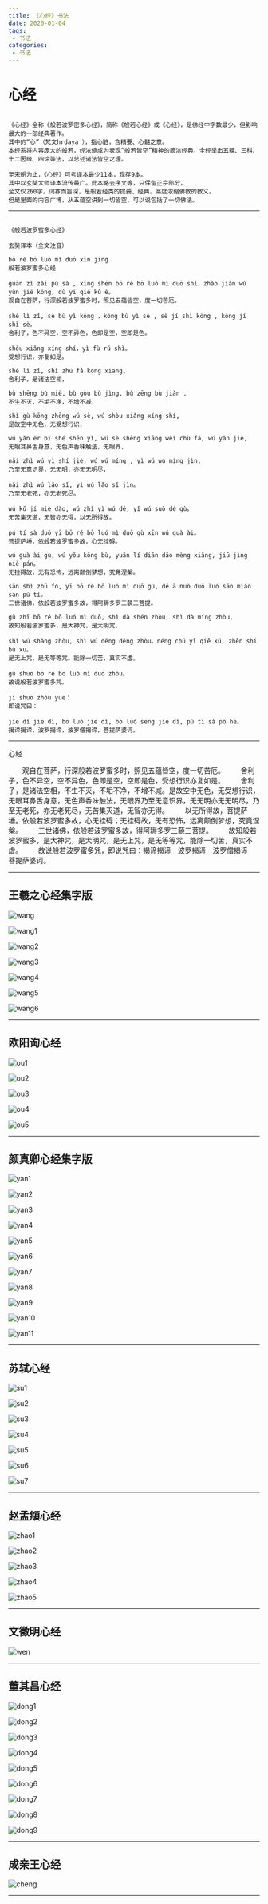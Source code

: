 ```yaml
---
title: 《心经》书法
date: 2020-01-04
tags:
 - 书法
categories:
 - 书法
---
```


# 心经

```

《心经》全称《般若波罗密多心经》，简称《般若心经》或《心经》，是佛经中字数最少，但影响最大的一部经典著作。
其中的“心”（梵文hrdaya ），指心脏，含精要、心髓之意。
本经系将内容庞大的般若，经浓缩成为表现“般若皆空”精神的简洁经典，全经举出五蕴、三科、十二因缘、四谛等法，以总述诸法皆空之理。

至宋朝为止，《心经》可考译本最少11本，现存9本。
其中以玄奘大师译本流传最广。此本略去序文等，只保留正宗部分，
全文仅260字，词寡而旨深，是般若经类的提要、经典，高度浓缩佛教的教义。
但是里面的内容广博，从五蕴空讲到一切皆空，可以说包括了一切佛法。

```

---

```

《般若波罗蜜多心经》

玄奘译本（全文注音）

bō rě bō luó mì duō xīn jīng
般若波罗蜜多心经

guān zì zài pú sà , xíng shēn bō rě bō luó mì duō shí，zhào jiàn wǔ yùn jiē kōng, dù yī qiē kǔ è。
观自在菩萨，行深般若波罗蜜多时，照见五蕴皆空，度一切苦厄。

shè lì zǐ, sè bù yì kōng ，kōng bù yì sè , sè jí shì kōng , kōng jí shì sè。
舍利子，色不异空，空不异色，色即是空，空即是色。

shòu xiǎng xíng shí，yì fù rú shì。
受想行识，亦复如是。

shè lì zǐ, shì zhū fǎ kōng xiāng,
舍利子，是诸法空相，

bù shēng bù miè, bù gòu bù jìng, bù zēng bù jiǎn ,
不生不灭，不垢不净，不增不减，

shì gù kōng zhōng wú sè, wú shòu xiǎng xíng shí,
是故空中无色，无受想行识，

wú yǎn ěr bí shé shēn yì, wú sè shēng xiāng wèi chù fǎ, wú yǎn jiè,
无眼耳鼻舌身意，无色声香味触法，无眼界，

nǎi zhì wú yì shí jiè, wú wú míng , yì wú wú míng jìn,
乃至无意识界，无无明，亦无无明尽，

nǎi zhì wú lǎo sǐ, yì wú lǎo sǐ jìn。
乃至无老死，亦无老死尽。

wú kǔ jí miè dào, wú zhì yì wú dé, yǐ wú suǒ dé gù。
无苦集灭道，无智亦无得，以无所得故。

pú tí sà duǒ yī bō rě bō luó mì duō gù xīn wú guà ài。
菩提萨埵，依般若波罗蜜多故，心无挂碍。

wú guà ài gù, wú yǒu kǒng bù, yuǎn lí diān dǎo mèng xiǎng, jiū jìng niè pán。
无挂碍故，无有恐怖，远离颠倒梦想，究竟涅槃。

sān shì zhū fó, yī bō rě bō luó mì duō gù, dé ā nuò duō luó sān miǎo sān pú tí。
三世诸佛，依般若波罗蜜多故，得阿耨多罗三藐三菩提。

gù zhī bō rě bō luó mì duō, shì dà shén zhòu, shì dà míng zhòu,
故知般若波罗蜜多，是大神咒，是大明咒，

shì wú shàng zhòu, shì wú děng děng zhòu。néng chú yī qiē kǔ, zhēn shí bù xū。
是无上咒，是无等等咒。能除一切苦，真实不虚。

gù shuō bō rě bō luó mì duō zhòu。
故说般若波罗蜜多咒。

jí shuō zhòu yuē：
即说咒曰：

jiē dì jiē dì, bō luó jiē dì, bō luó sēng jiē dì, pú tí sà pó hē。
揭谛揭谛，波罗揭谛，波罗僧揭谛，菩提萨婆诃。

```

---

心经

　　观自在菩萨，行深般若波罗蜜多时，照见五蕴皆空，度一切苦厄。
　　舍利子，色不异空，空不异色，色即是空，空即是色，受想行识亦复如是。
　　舍利子，是诸法空相，不生不灭，不垢不净，不增不减。是故空中无色，无受想行识，无眼耳鼻舌身意，无色声香味触法，无眼界乃至无意识界，无无明亦无无明尽，乃至无老死，亦无老死尽，无苦集灭道，无智亦无得。
　　以无所得故，菩提萨埵。依般若波罗蜜多故，心无挂碍；无挂碍故，无有恐怖，远离颠倒梦想，究竟涅槃。
　　三世诸佛，依般若波罗蜜多故，得阿耨多罗三藐三菩提。
　　故知般若波罗蜜多，是大神咒，是大明咒，是无上咒，是无等等咒，能除一切苦，真实不虚。
　　故说般若波罗蜜多咒，即说咒曰：揭谛揭谛　波罗揭谛　波罗僧揭谛　菩提萨婆诃。

---

## 王羲之心经集字版

![wang]( https://codechina.csdn.net/xu180/document/-/raw/master/imgs/shufa/xinjing/wang.jpg )

![wang1]( https://codechina.csdn.net/xu180/document/-/raw/master/imgs/shufa/xinjing/wang1.jpg )

![wang2]( https://codechina.csdn.net/xu180/document/-/raw/master/imgs/shufa/xinjing/wang2.jpg )

![wang3]( https://codechina.csdn.net/xu180/document/-/raw/master/imgs/shufa/xinjing/wang3.jpg )

![wang4]( https://codechina.csdn.net/xu180/document/-/raw/master/imgs/shufa/xinjing/wang4.jpg )

![wang5]( https://codechina.csdn.net/xu180/document/-/raw/master/imgs/shufa/xinjing/wang5.jpg )

![wang6]( https://codechina.csdn.net/xu180/document/-/raw/master/imgs/shufa/xinjing/wang6.jpg )

---

## 欧阳询心经

![ou1]( https://codechina.csdn.net/xu180/document/-/raw/master/imgs/shufa/xinjing/ou1.jpg )

![ou2]( https://codechina.csdn.net/xu180/document/-/raw/master/imgs/shufa/xinjing/ou2.jpg )

![ou3]( https://codechina.csdn.net/xu180/document/-/raw/master/imgs/shufa/xinjing/ou3.jpg )

![ou4]( https://codechina.csdn.net/xu180/document/-/raw/master/imgs/shufa/xinjing/ou4.jpg )

![ou5]( https://codechina.csdn.net/xu180/document/-/raw/master/imgs/shufa/xinjing/ou5.jpg )

---

## 颜真卿心经集字版

![yan1]( https://codechina.csdn.net/xu180/document/-/raw/master/imgs/shufa/xinjing/yan1.jpg )

![yan2]( https://codechina.csdn.net/xu180/document/-/raw/master/imgs/shufa/xinjing/yan2.jpg )

![yan3]( https://codechina.csdn.net/xu180/document/-/raw/master/imgs/shufa/xinjing/yan3.jpg )

![yan4]( https://codechina.csdn.net/xu180/document/-/raw/master/imgs/shufa/xinjing/yan4.jpg )

![yan5]( https://codechina.csdn.net/xu180/document/-/raw/master/imgs/shufa/xinjing/yan5.jpg )

![yan6]( https://codechina.csdn.net/xu180/document/-/raw/master/imgs/shufa/xinjing/yan6.jpg )

![yan7]( https://codechina.csdn.net/xu180/document/-/raw/master/imgs/shufa/xinjing/yan7.jpg )

![yan8]( https://codechina.csdn.net/xu180/document/-/raw/master/imgs/shufa/xinjing/yan8.jpg )

![yan9]( https://codechina.csdn.net/xu180/document/-/raw/master/imgs/shufa/xinjing/yan9.jpg )

![yan10]( https://codechina.csdn.net/xu180/document/-/raw/master/imgs/shufa/xinjing/yan10.jpg )

![yan11]( https://codechina.csdn.net/xu180/document/-/raw/master/imgs/shufa/xinjing/yan11.jpg )

---

## 苏轼心经

![su1]( https://codechina.csdn.net/xu180/document/-/raw/master/imgs/shufa/xinjing/su1.jpg )

![su2]( https://codechina.csdn.net/xu180/document/-/raw/master/imgs/shufa/xinjing/su2.jpg )

![su3]( https://codechina.csdn.net/xu180/document/-/raw/master/imgs/shufa/xinjing/su3.jpg )

![su4]( https://codechina.csdn.net/xu180/document/-/raw/master/imgs/shufa/xinjing/su4.jpg )

![su5]( https://codechina.csdn.net/xu180/document/-/raw/master/imgs/shufa/xinjing/su5.jpg )

![su6]( https://codechina.csdn.net/xu180/document/-/raw/master/imgs/shufa/xinjing/su6.jpg )

![su7]( https://codechina.csdn.net/xu180/document/-/raw/master/imgs/shufa/xinjing/su7.jpg )

---

## 赵孟頫心经

![zhao1]( https://codechina.csdn.net/xu180/document/-/raw/master/imgs/shufa/xinjing/zhao1.jpg )

![zhao2]( https://codechina.csdn.net/xu180/document/-/raw/master/imgs/shufa/xinjing/zhao2.jpg )

![zhao3]( https://codechina.csdn.net/xu180/document/-/raw/master/imgs/shufa/xinjing/zhao3.jpg )

![zhao4]( https://codechina.csdn.net/xu180/document/-/raw/master/imgs/shufa/xinjing/zhao4.jpg )

![zhao5]( https://codechina.csdn.net/xu180/document/-/raw/master/imgs/shufa/xinjing/zhao5.jpg )

---

## 文徵明心经

![wen]( https://codechina.csdn.net/xu180/document/-/raw/master/imgs/shufa/xinjing/wen.jpg )

---

## 董其昌心经

![dong1]( https://codechina.csdn.net/xu180/document/-/raw/master/imgs/shufa/xinjing/dong1.jpg )

![dong2]( https://codechina.csdn.net/xu180/document/-/raw/master/imgs/shufa/xinjing/dong2.jpg )

![dong3]( https://codechina.csdn.net/xu180/document/-/raw/master/imgs/shufa/xinjing/dong3.jpg )

![dong4]( https://codechina.csdn.net/xu180/document/-/raw/master/imgs/shufa/xinjing/dong4.jpg )

![dong5]( https://codechina.csdn.net/xu180/document/-/raw/master/imgs/shufa/xinjing/dong5.jpg )

![dong6]( https://codechina.csdn.net/xu180/document/-/raw/master/imgs/shufa/xinjing/dong6.jpg )

![dong7]( https://codechina.csdn.net/xu180/document/-/raw/master/imgs/shufa/xinjing/dong7.jpg )

![dong8]( https://codechina.csdn.net/xu180/document/-/raw/master/imgs/shufa/xinjing/dong8.jpg )

![dong9]( https://codechina.csdn.net/xu180/document/-/raw/master/imgs/shufa/xinjing/dong9.jpg )

---

## 成亲王心经

![cheng]( https://codechina.csdn.net/xu180/document/-/raw/master/imgs/shufa/xinjing/cheng.jpg )


---
